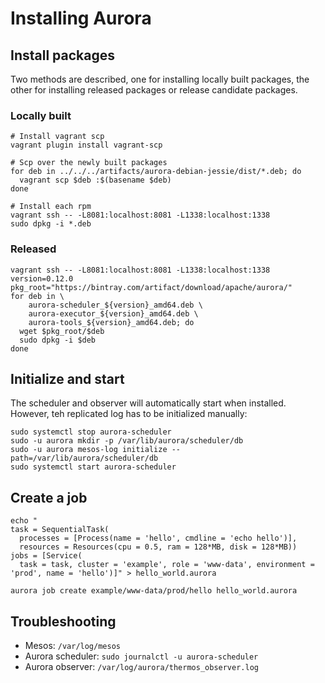 # Installing Aurora

## Install packages

Two methods are described, one for installing locally built packages, the other
for installing released packages or release candidate packages.

### Locally built

    # Install vagrant scp
    vagrant plugin install vagrant-scp

    # Scp over the newly built packages
    for deb in ../../../artifacts/aurora-debian-jessie/dist/*.deb; do
      vagrant scp $deb :$(basename $deb)
    done

    # Install each rpm
    vagrant ssh -- -L8081:localhost:8081 -L1338:localhost:1338
    sudo dpkg -i *.deb

### Released

    vagrant ssh -- -L8081:localhost:8081 -L1338:localhost:1338
    version=0.12.0
    pkg_root="https://bintray.com/artifact/download/apache/aurora/"
    for deb in \
        aurora-scheduler_${version}_amd64.deb \
        aurora-executor_${version}_amd64.deb \
        aurora-tools_${version}_amd64.deb; do
      wget $pkg_root/$deb
      sudo dpkg -i $deb
    done

## Initialize and start

The scheduler and observer will automatically start when installed. However, teh replicated log
has to be initialized manually:

    sudo systemctl stop aurora-scheduler
    sudo -u aurora mkdir -p /var/lib/aurora/scheduler/db
    sudo -u aurora mesos-log initialize --path=/var/lib/aurora/scheduler/db
    sudo systemctl start aurora-scheduler

## Create a job

    echo "
    task = SequentialTask(
      processes = [Process(name = 'hello', cmdline = 'echo hello')],
      resources = Resources(cpu = 0.5, ram = 128*MB, disk = 128*MB))
    jobs = [Service(
      task = task, cluster = 'example', role = 'www-data', environment = 'prod', name = 'hello')]" > hello_world.aurora

    aurora job create example/www-data/prod/hello hello_world.aurora

## Troubleshooting

* Mesos: `/var/log/mesos`
* Aurora scheduler: `sudo journalctl -u aurora-scheduler`
* Aurora observer: `/var/log/aurora/thermos_observer.log`
